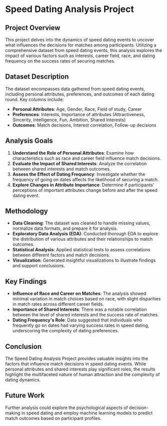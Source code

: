 # Speed Dating Analysis Project

## Project Overview

This project delves into the dynamics of speed dating events to uncover what influences the decisions for matches among participants. Utilizing a comprehensive dataset from speed dating events, this analysis explores the impact of various factors such as interests, career field, race, and dating frequency on the success rates of securing matches.

## Dataset Description

The dataset encompasses data gathered from speed dating events, including personal attributes, preferences, and outcomes of each dating round. Key columns include:

- **Personal Attributes**: Age, Gender, Race, Field of study, Career
- **Preferences**: Interests, Importance of attributes (Attractiveness, Sincerity, Intelligence, Fun, Ambition, Shared Interests)
- **Outcomes**: Match decisions, Interest correlation, Follow-up decisions

## Analysis Goals

1. **Understand the Role of Personal Attributes**: Examine how characteristics such as race and career field influence match decisions.
2. **Evaluate the Impact of Shared Interests**: Analyze the correlation between shared interests and match outcomes.
3. **Assess the Effect of Dating Frequency**: Investigate whether the frequency of going on dates affects the likelihood of securing a match.
4. **Explore Changes in Attribute Importance**: Determine if participants' perceptions of important attributes change before and after the speed dating event.

## Methodology

- **Data Cleaning**: The dataset was cleaned to handle missing values, normalize data formats, and prepare it for analysis.
- **Exploratory Data Analysis (EDA)**: Conducted thorough EDA to explore the distribution of various attributes and their relationships to match outcomes.
- **Statistical Analysis**: Applied statistical tests to assess correlations between different factors and match decisions.
- **Visualization**: Generated insightful visualizations to illustrate findings and support conclusions.

## Key Findings

- **Influence of Race and Career on Matches**: The analysis showed minimal variation in match choices based on race, with slight disparities in match rates across different career fields.
- **Importance of Shared Interests**: There was a notable correlation between the level of shared interests and the success rate of matches.
- **Dating Frequency's Role**: Data suggested that individuals who frequently go on dates had varying success rates in speed dating, underscoring the complexity of dating preferences.

## Conclusion

The Speed Dating Analysis Project provides valuable insights into the factors that influence match decisions in speed dating events. While personal attributes and shared interests play significant roles, the results highlight the multifaceted nature of human attraction and the complexity of dating dynamics.

## Future Work

Further analysis could explore the psychological aspects of decision-making in speed dating and employ machine learning models to predict match outcomes based on participant profiles.
